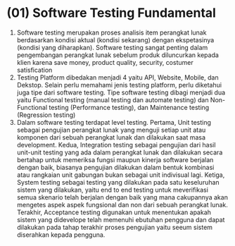 # (01) Software Testing Fundamental

1. Software testing merupakan proses analisis item perangkat lunak berdasarkan kondisi aktual (kondisi sekarang) dengan ekspetasinya (kondisi yang diharapkan). Software testing sangat penting dalam pengembangan perangkat lunak sebelum produk diluncurkan kepada klien karena save money, product quality, security, costumer satisfication
2. Testing Platform dibedakan menjadi 4 yaitu API, Website, Mobile, dan Dekstop. Selain perlu memahami jenis testing platform, perlu diketahui juga tipe dari software testing. Tipe software testing dibagi menjadi dua yaitu Functional testing (manual testing dan automate testing) dan Non-Functional testing (Performance testing), dan Maintenance testing (Regression testing)
3. Dalam software testing terdapat level testing. Pertama, Unit testing sebagai pengujian perangkat lunak yang menguji setiap unit atau komponen dari sebuah perangkat lunak dan dilakukan saat masa development. Kedua, Integration testing sebagai pengujian dari hasil unit-unit testing yang ada dalam perangkat lunak dan dilakukan secara bertahap untuk memeriksa fungsi maupun kinerja software berjalan dengan baik, biasanya pengujian dilakukan dalam bentuk kombinasi atau rangkaian unit gabungan bukan sebagai unit indivisual lagi. Ketiga, System testing sebagai testing yang dilakukan pada satu keseluruhan sistem yang dilakukan, yaitu end to end testing untuk meverifikasi semua skenario telah berjalan dengan baik yang mana cakupannya akan mengetes aspek aspek fungsional dan non dari sebuah perangkat lunak. Terakhir, Acceptance testing digunakan untuk menentukan apakah sistem yang didevelope telah memenuhi ebutuhan pengguna dan dapat dilakukan pada tahap terakhir proses pengujian yaitu seeum sistem diserahkan kepada pengguna. 
